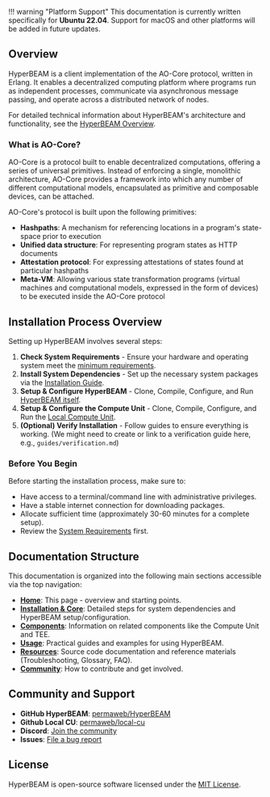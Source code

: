 !!! warning "Platform Support"
	This documentation is currently written specifically for **Ubuntu 22.04**. Support for macOS and other platforms will be added in future updates.

## Overview

HyperBEAM is a client implementation of the AO-Core protocol, written in Erlang. It enables a decentralized computing platform where programs run as independent processes, communicate via asynchronous message passing, and operate across a distributed network of nodes.

For detailed technical information about HyperBEAM's architecture and functionality, see the [HyperBEAM Overview](hyperbeam/index.md).

### What is AO-Core?

AO-Core is a protocol built to enable decentralized computations, offering a series of universal primitives. Instead of enforcing a single, monolithic architecture, AO-Core provides a framework into which any number of different computational models, encapsulated as primitive and composable devices, can be attached.

AO-Core's protocol is built upon the following primitives:

- **Hashpaths**: A mechanism for referencing locations in a program's state-space prior to execution
- **Unified data structure**: For representing program states as HTTP documents
- **Attestation protocol**: For expressing attestations of states found at particular hashpaths
- **Meta-VM**: Allowing various state transformation programs (virtual machines and computational models, expressed in the form of devices) to be executed inside the AO-Core protocol

## Installation Process Overview

Setting up HyperBEAM involves several steps:

1.  **Check System Requirements** - Ensure your hardware and operating system meet the [minimum requirements](getting-started/requirements.md).
2.  **Install System Dependencies** - Set up the necessary system packages via the [Installation Guide](getting-started/installation/index.md).
3.  **Setup & Configure HyperBEAM** - Clone, Compile, Configure, and Run [HyperBEAM itself](hyperbeam/setup.md).
4.  **Setup & Configure the Compute Unit** - Clone, Compile, Configure, and Run the [Local Compute Unit](compute-unit/setup.md).
5.  **(Optional) Verify Installation** - Follow guides to ensure everything is working. (We might need to create or link to a verification guide here, e.g., `guides/verification.md`)

### Before You Begin

Before starting the installation process, make sure to:

- Have access to a terminal/command line with administrative privileges.
- Have a stable internet connection for downloading packages.
- Allocate sufficient time (approximately 30-60 minutes for a complete setup).
- Review the [System Requirements](getting-started/requirements.md) first.

## Documentation Structure

This documentation is organized into the following main sections accessible via the top navigation:

- **[Home](.)**: This page - overview and starting points.
- **[Installation & Core](getting-started/installation/index.md)**: Detailed steps for system dependencies and HyperBEAM setup/configuration.
- **[Components](compute-unit/index.md)**: Information on related components like the Compute Unit and TEE.
- **[Usage](guides/index.md)**: Practical guides and examples for using HyperBEAM.
- **[Resources](source-code-docs/index.md)**: Source code documentation and reference materials (Troubleshooting, Glossary, FAQ).
- **[Community](contribute/guidelines.md)**: How to contribute and get involved.

## Community and Support

- **GitHub HyperBEAM**: [permaweb/HyperBEAM](https://github.com/permaweb/HyperBEAM)
- **Github Local CU**: [permaweb/local-cu](https://github.com/permaweb/local-cu)
- **Discord**: [Join the community](https://discord.gg/V3yjzrBxPM)
- **Issues**: [File a bug report](https://github.com/permaweb/HyperBEAM/issues)

## License

HyperBEAM is open-source software licensed under the [MIT License](https://github.com/permaweb/HyperBEAM/blob/main/LICENSE.md).